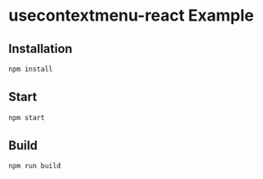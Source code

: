 # usecontextmenu-react Example

## Installation

```bash
npm install
```

## Start

```bash
npm start
```

## Build

```bash
npm run build
```

